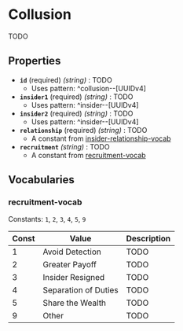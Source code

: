 # Collusion

TODO

## Properties

- **`id`** (required) *(string)* : TODO
	- Uses pattern: ^collusion--[UUIDv4]
- **`insider1`** (required) *(string)* : TODO
	- Uses pattern: ^insider--[UUIDv4]
- **`insider2`** (required) *(string)* : TODO
	- Uses pattern: ^insider--[UUIDv4]
- **`relationship`** (required) *(string)* : TODO
	- A constant from [insider-relationship-vocab](../common/insider-relationship-vocab.md)
- **`recruitment`** *(string)* : TODO
	- A constant from [recruitment-vocab](#recruitment-vocab)

## Vocabularies

### recruitment-vocab

Constants: `1`, `2`, `3`, `4`, `5`, `9`

| Const | Value | Description |
| --- | --- | --- |
| 1 | Avoid Detection | TODO|
| 2 | Greater Payoff | TODO|
| 3 | Insider Resigned | TODO|
| 4 | Separation of Duties | TODO|
| 5 | Share the Wealth | TODO|
| 9 | Other | TODO|
